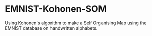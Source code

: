 # EMNIST-Kohonen-SOM
Using Kohonen's algorithm to make a Self Organising Map using the EMNIST database on handwritten alphabets.
